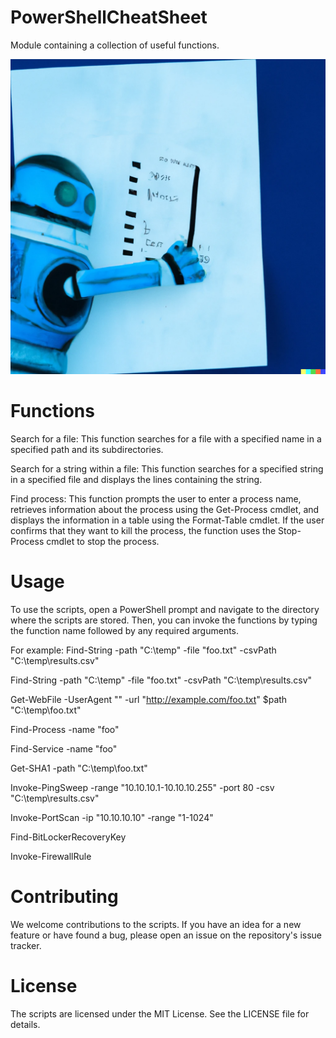# PowerShellCheatSheet
Module containing a collection of useful functions. 


![logo](https://github.com/gromedev/PowerShellCheatSheet/blob/main/Assets/logo.png?raw=true)


# Functions
Search for a file: This function searches for a file with a specified name in a specified path and its subdirectories.

Search for a string within a file: This function searches for a specified string in a specified file and displays the lines containing the string.

Find process: This function prompts the user to enter a process name, retrieves information about the process using the Get-Process cmdlet, and displays the information in a table using the Format-Table cmdlet. If the user confirms that they want to kill the process, the function uses the Stop-Process cmdlet to stop the process.

# Usage
To use the scripts, open a PowerShell prompt and navigate to the directory where the scripts are stored. Then, you can invoke the functions by typing the function name followed by any required arguments.

For example:
  Find-String -path "C:\temp" -file "foo.txt" -csvPath "C:\temp\results.csv"
  
  Find-String -path "C:\temp" -file "foo.txt" -csvPath "C:\temp\results.csv"
  
Get-WebFile -UserAgent "" -url "http://example.com/foo.txt" $path "C:\temp\foo.txt"

Find-Process -name "foo"

Find-Service -name "foo"

Get-SHA1 -path "C:\temp\foo.txt"

Invoke-PingSweep -range "10.10.10.1-10.10.10.255" -port 80 -csv "C:\temp\results.csv"

Invoke-PortScan -ip "10.10.10.10" -range "1-1024"

Find-BitLockerRecoveryKey 

Invoke-FirewallRule 



# Contributing
We welcome contributions to the scripts. If you have an idea for a new feature or have found a bug, please open an issue on the repository's issue tracker.

# License
The scripts are licensed under the MIT License. See the LICENSE file for details.
